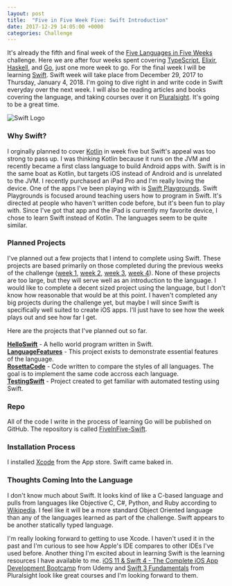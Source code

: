 ```yaml
---
layout: post
title:  "Five in Five Week Five: Swift Introduction"
date: 2017-12-29 14:05:00 +0000
categories: Challenge
---
```


It's already the fifth and final week of the [Five Languages in Five Weeks][fnf] challenge. Here we are after four weeks spent covering [TypeScript][ts], [Elixir][ex], [Haskell][hs], and [Go][go], just one more week to go. For the final week I will be learning [Swift][sw]. Swift week will take place from December 29, 2017 to Thursday, January 4, 2018. I'm going to dive right in and write code in Swift everyday over the next week. I will also be reading articles and books covering the language, and taking courses over it on [Pluralsight][ps]. It's going to be a great time.

![Swift Logo](https://farm5.staticflickr.com/4690/38626486084_6ee64557b8_z.jpg)

### Why Swift?
I orginally planned to cover [Kotlin][kt] in week five but Swift's appeal was too strong to pass up. I was thinking Kotlin because it runs on the JVM and recently became a first class language to build Android apps with. Swift is in the same boat as Kotlin, but targets iOS instead of Android and is unrelated to the JVM. I recently purchased an iPad Pro and I'm really loving the device. One of the apps I've been playing with is [Swift Playgrounds][sp]. Swift Playgrounds is focused around teaching users how to program in Swift. It's directed at people who haven't written code before, but it's been fun to play with. Since I've got that app and the iPad is currently my favorite device, I chose to learn Swift instead of Kotlin. The languages seem to be quite similar.

### Planned Projects
I've planned out a few projects that I intend to complete using Swift. These projects are based primarily on those completed during the previous weeks of the challenge ([week 1][repots], [week 2][repoex], [week 3][repohs], [week 4][repogo]). None of these projects are too large, but they will serve well as an introduction to the language. I would like to complete a decent sized project using the language, but I don't know how reasonable that would be at this point. I haven't completed any big projects during the challenge yet, but maybe I will since Swift is specifically well suited to create iOS apps. I'll just have to see how the week plays out and see how far I get.

Here are the projects that I've planned out so far.

**[HelloSwift][hs]** - A hello world program written in Swift.  
**[LanguageFeatures][lf]** - This project exists to demonstrate essential features of the language.  
**[RosettaCode][rc]** - Code written to compare the styles of all languages. The goal is to implement the same code accross each language.  
**[TestingSwift][ts]** - Project created to get familiar with automated testing using Swift.  

### Repo
All of the code I write in the process of learning Go will be published on GitHub. The repository is called [FiveInFive-Swift][reposw]. 

### Installation Process
I installed [Xcode][xc] from the App store. Swift came baked in.

### Thoughts Coming Into the Language
I don't know much about Swift. It looks kind of like a C-based language and pulls from languages like Objective C, C#, Python, and Ruby according to [Wikipedia][swiki]. I feel like it will be a more standard Object Oriented language than any of the languages learned as part of the challenge. Swift appears to be another statically typed language.

I'm really looking forward to getting to use Xcode. I haven't used it in the past and I'm curious to see how Apple's IDE compares to other IDEs I've used before. Another thing I'm excited about in learning Swift is the learning resources I have available to me. [iOS 11 & Swift 4 - The Complete iOS App Development Bootcamp][ude] from Udemy and [Swift 3 Fundamentals][sf] from Pluralsight look like great courses and I'm looking forward to them.

[pike]: https://en.wikipedia.org/wiki/Rob_Pike
[ken]: https://en.wikipedia.org/wiki/Ken_Thompson
[ts]: https://www.typescriptlang.org/
[ex]: http://elixir-lang.github.io/
[hs]: https://www.haskell.org/
[go]: https://golang.org/
[repoex]: https://github.com/jpniederer/FiveInFive-Elixir
[repots]: https://github.com/jpniederer/FiveInFive-TypeScript
[repohs]: https://github.com/jpniederer/FiveInFive-Haskell
[repogo]: https://github.com/jpniederer/FiveInFive-Go
[reposw]: https://github.com/jpniederer/FiveInFive-Swift
[dock]: https://github.com/docker/docker-ce
[js]: https://developer.mozilla.org/en-US/docs/Web/JavaScript
[fnf]: https://dev-eryday.com/challenge/2017/11/30/Five-Languages-in-Five-Weeks.html
[node]: https://nodejs.org/en/
[hs]: https://github.com/jpniederer/FiveInFive-Swift/tree/master/HelloGo
[lf]: https://github.com/jpniederer/FiveInFive-Swift/tree/master/LanguageFeatures
[ts]: https://github.com/jpniederer/FiveInFive-Swift/tree/master/TestingGo
[rc]: https://github.com/jpniederer/FiveInFive-Swift/tree/master/RosettaCode
[re]: https://reactjs.org/
[ang]: https://angular.io/
[brew]: https://brew.sh/
[erl]: https://en.wikipedia.org/wiki/Erlang_(programming_language)
[lc]: https://en.wikipedia.org/wiki/Lambda_calculus
[int]: https://www.haskell.org/platform/
[hgg]: http://learnyouahaskell.com/
[hn]: https://news.ycombinator.com/
[install]: https://golang.org/dl/
[ps]: https://app.pluralsight.com/library/
[kn]: https://github.com/kubernetes/kubernetes
[sw]: https://swift.org/
[kt]: https://kotlinlang.org/
[xc]: https://developer.apple.com/xcode/
[sp]: https://www.apple.com/swift/playgrounds/
[swiki]: https://en.wikipedia.org/wiki/Swift_(programming_language)
[ude]: https://www.udemy.com/ios-11-app-development-bootcamp/learn/v4/overview
[sf]: https://app.pluralsight.com/library/courses/swift3-fundamentals/table-of-contents